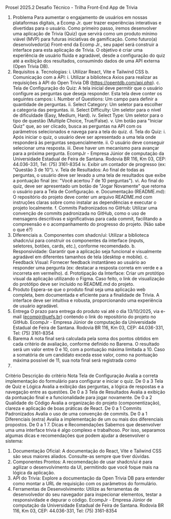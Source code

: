 Prosel 2025.2
Desafio Técnico - Trilha Front-End
App de Trivia
1. Problema
Para aumentar o engajamento de usuários em nossas plataformas digitais, a Ecomp Jr.
quer trazer experiências interativas e divertidas para o usuário. Como primeiro passo,
iremos desenvolver uma aplicação de Trivia (Quiz) que servirá como um produto
mínimo viável (MVP) para futuras iniciativas de gamificação.
Como futuro(a) desenvolvedor(a) Front-end da Ecomp Jr., seu papel será
construir a interface para esta aplicação de Trivia. O objetivo é criar uma experiência
de usuário fluida e agradável, desde a configuração do quiz até a exibição dos
resultados, consumindo dados de uma API externa (Open Trivia DB).
2. Requisitos
a. Tecnologias:
i. Utilizar React, Vite e Tailwind CSS
b. Comunicação com a API:
i. Utilizar a biblioteca Axios para realizar as requisições à API do Open
Trivia DB (https://opentdb.com/api.php).
c. Tela de Configuração do Quiz:
A tela inicial deve permitir que o usuário configure as perguntas que deseja
responder. Esta tela deve conter os seguintes campos:
i. Number of Questions: Um campo para definir a quantidade de
perguntas.
ii. Select Category: Um seletor para escolher a categoria das perguntas.
iii. Select Difficulty: Um seletor para o nível de dificuldade (Easy,
Medium, Hard).
iv. Select Type: Um seletor para o tipo de questão (Multiple Choice,
True/False).
v. Um botão para "Iniciar Quiz" que, ao ser clicado, busca as perguntas
na API com os parâmetros selecionados e navega para a tela do quiz.
d. Tela do Quiz:
i. Após iniciar o quiz, o usuário deve ser apresentado a uma tela onde
responderá às perguntas sequencialmente.
ii. O usuário deve conseguir selecionar uma resposta.
iii. Deve haver um mecanismo para avançar para a próxima pergunta.
EcompJr - Empresa Júnior de computação da Universidade Estadual de Feira de Santana. Rodovia BR
116, Km 03, CEP: 44.036-331, Tel: (75) 3161-8354
iv. Exibir um contador de progresso (ex: "Questão 3 de 10").
v. Tela de Resultados: Ao final de todas as perguntas, o usuário deve ser
levado a uma tela de resultados que exibe a pontuação final (ex: "Você
acertou 7 de 10 perguntas").
vi. Ao final do quiz, deve ser apresentado um botão de "Jogar
Novamente" que retorna o usuário para a Tela de Configuração.
e. Documentação (README.md):
O repositório do projeto deve conter um arquivo README.md com
instruções claras sobre como instalar as dependências e executar o projeto
localmente.
f. Commits Padronizados no GitHub:
Utilizar uma convenção de commits padronizada no GitHub, como o uso de
mensagens descritivas e significativas para cada commit, facilitando a
compreensão e o acompanhamento do progresso do projeto. (Não sabe o que é?)
3. Diferenciais
a. Componentes com shadcn/ui: Utilizar a biblioteca shadcn/ui para construir
os componentes da interface (inputs, seletores, botões, cards, etc.), conforme
recomendado.
b. Responsividade: Garantir que a aplicação seja funcional e visualmente
agradável em diferentes tamanhos de tela (desktop e mobile).
c. Feedback Visual: Fornecer feedback instantâneo ao usuário ao responder uma
pergunta (ex: destacar a resposta correta em verde e a incorreta em vermelho).
d. Prototipação da Interface: Criar um protótipo visual da aplicação utilizando
o Figma. Caso feito, o link de visualização do protótipo deve ser incluído no
README.md do projeto.
4. Produto
Espera-se que o produto final seja uma aplicação web completa, bem documentada e
eficiente para a finalidade de Trivia. A interface deve ser intuitiva e robusta,
proporcionando uma experiência de usuário agradável.
5. Entrega
O prazo para entrega do produto vai até o dia 13/10/2025, via e-mail
(ecompjr@uefs.br) contendo o link do repositório do projeto no GitHub.
EcompJr - Empresa Júnior de computação da Universidade Estadual de Feira de Santana. Rodovia BR
116, Km 03, CEP: 44.036-331, Tel: (75) 3161-8354
6. Barema
A nota final será calculada pela soma dos pontos obtidos em cada critério de
avaliação, conforme definido no Barema. O resultado será um valor entre 0 e 10, com
a pontuação máxima limitada a 10. Caso a somatória de um candidato exceda esse
valor, como na pontuação máxima possível de 11, sua nota final será registrada como
10.
Critério Descrição do critério Nota
Tela de
Configuração
Avalia a correta implementação do formulário para configurar
e iniciar o quiz. De 0 a 3
Tela de Quiz e
Lógica
Avalia a exibição das perguntas, a lógica de respostas e a
navegação entre as questões. De 0 a 3
Tela de
Resultados
Avalia a exibição da pontuação final e a funcionalidade para
jogar novamente. De 0 a 2
Qualidade do
Código
Avalia a organização do projeto (componentização), clareza e
aplicação de boas práticas de React. De 0 a 1
Commits
Padronizados Avalia o uso de uma convenção de commits. De 0 a 1
Diferenciais
(extra)
Avalia a implementação de um ou mais dos diferenciais
propostos. De 0 a 1
7. Dicas e Recomendações
Sabemos que desenvolver uma uma interface trivia é algo complexo e trabalhoso. Por
isso, separamos algumas dicas e recomendações que podem ajudar a desenvolver o
sistema:
1. Documentação Oficial: A documentação do React, Vite e Tailwind CSS são
seus maiores aliados. Consulte-as sempre que tiver dúvidas.
2. Componentes Prontos: A recomendação de usar shadcn/ui é para agilizar o
desenvolvimento da UI, permitindo que você foque mais na lógica da
aplicação.
3. API do Trivia: Explore a documentação da Open Trivia DB para entender
como montar a URL de requisição com os parâmetros do formulário.
4. Ferramentas de Desenvolvimento: Utilize as ferramentas de desenvolvedor
do seu navegador para inspecionar elementos, testar a responsividade e
depurar o código.
EcompJr - Empresa Júnior de computação da Universidade Estadual de Feira de Santana. Rodovia BR
116, Km 03, CEP: 44.036-331, Tel: (75) 3161-8354
